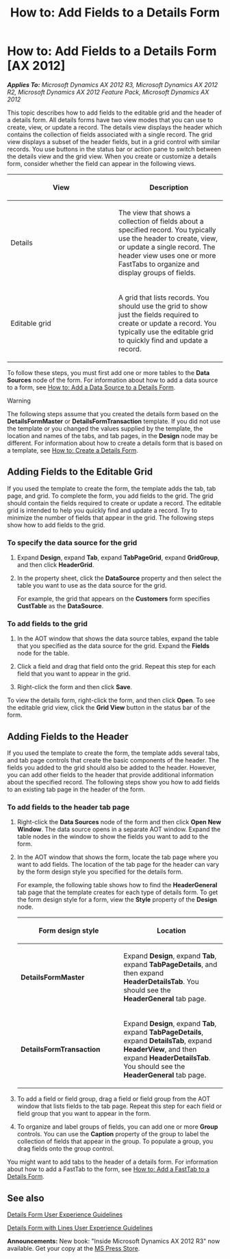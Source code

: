 ﻿---
title: 'How to: Add Fields to a Details Form'
TOCTitle: 'How to: Add Fields to a Details Form'
ms:assetid: fc738a39-a7c7-48f4-a18c-a92824b78fb5
ms:mtpsurl: https://msdn.microsoft.com/en-us/library/Hh528514(v=AX.60)
ms:contentKeyID: 37835261
ms.date: 05/18/2015
mtps_version: v=AX.60
---

# How to: Add Fields to a Details Form [AX 2012]


_**Applies To:** Microsoft Dynamics AX 2012 R3, Microsoft Dynamics AX 2012 R2, Microsoft Dynamics AX 2012 Feature Pack, Microsoft Dynamics AX 2012_

This topic describes how to add fields to the editable grid and the header of a details form. All details forms have two view modes that you can use to create, view, or update a record. The details view displays the header which contains the collection of fields associated with a single record. The grid view displays a subset of the header fields, but in a grid control with similar records. You use buttons in the status bar or action pane to switch between the details view and the grid view. When you create or customize a details form, consider whether the field can appear in the following views.

<table>
<colgroup>
<col style="width: 50%" />
<col style="width: 50%" />
</colgroup>
<thead>
<tr class="header">
<th><p>View</p></th>
<th><p>Description</p></th>
</tr>
</thead>
<tbody>
<tr class="odd">
<td><p>Details</p></td>
<td><p>The view that shows a collection of fields about a specified record. You typically use the header to create, view, or update a single record. The header view uses one or more FastTabs to organize and display groups of fields.</p></td>
</tr>
<tr class="even">
<td><p>Editable grid</p></td>
<td><p>A grid that lists records. You should use the grid to show just the fields required to create or update a record. You typically use the editable grid to quickly find and update a record.</p></td>
</tr>
</tbody>
</table>


To follow these steps, you must first add one or more tables to the **Data Sources** node of the form. For information about how to add a data source to a form, see [How to: Add a Data Source to a Details Form](how-to-add-a-data-source-to-a-details-form.md).


> [!WARNING]
> <P>The following steps assume that you created the details form based on the <STRONG>DetailsFormMaster</STRONG> or <STRONG>DetailsFormTransaction</STRONG> template. If you did not use the template or you changed the values supplied by the template, the location and names of the tabs, and tab pages, in the <STRONG>Design</STRONG> node may be different. For information about how to create a details form that is based on a template, see <A href="how-to-create-a-details-form.md">How to: Create a Details Form</A>.</P>



## Adding Fields to the Editable Grid

If you used the template to create the form, the template adds the tab, tab page, and grid. To complete the form, you add fields to the grid. The grid should contain the fields required to create or update a record. The editable grid is intended to help you quickly find and update a record. Try to minimize the number of fields that appear in the grid. The following steps show how to add fields to the grid.

### To specify the data source for the grid

1.  Expand **Design**, expand **Tab**, expand **TabPageGrid**, expand **GridGroup**, and then click **HeaderGrid**.

2.  In the property sheet, click the **DataSource** property and then select the table you want to use as the data source for the grid.
    
    For example, the grid that appears on the **Customers** form specifies **CustTable** as the **DataSource**.

### To add fields to the grid

1.  In the AOT window that shows the data source tables, expand the table that you specified as the data source for the grid. Expand the **Fields** node for the table.

2.  Click a field and drag that field onto the grid. Repeat this step for each field that you want to appear in the grid.

3.  Right-click the form and then click **Save**.

To view the details form, right-click the form, and then click **Open**. To see the editable grid view, click the **Grid View** button in the status bar of the form.

## Adding Fields to the Header

If you used the template to create the form, the template adds several tabs, and tab page controls that create the basic components of the header. The fields you added to the grid should also be added to the header. However, you can add other fields to the header that provide additional information about the specified record. The following steps show you how to add fields to an existing tab page in the header of the form.

### To add fields to the header tab page

1.  Right-click the **Data Sources** node of the form and then click **Open New Window**. The data source opens in a separate AOT window. Expand the table nodes in the window to show the fields you want to add to the form.

2.  In the AOT window that shows the form, locate the tab page where you want to add fields. The location of the tab page for the header can vary by the form design style you specified for the details form.
    
    For example, the following table shows how to find the **HeaderGeneral** tab page that the template creates for each type of details form. To get the form design style for a form, view the **Style** property of the **Design** node.
    
    <table>
    <colgroup>
    <col style="width: 50%" />
    <col style="width: 50%" />
    </colgroup>
    <thead>
    <tr class="header">
    <th><p>Form design style</p></th>
    <th><p>Location</p></th>
    </tr>
    </thead>
    <tbody>
    <tr class="odd">
    <td><p><strong>DetailsFormMaster</strong></p></td>
    <td><p>Expand <strong>Design</strong>, expand <strong>Tab</strong>, expand <strong>TabPageDetails</strong>, and then expand <strong>HeaderDetailsTab</strong>. You should see the <strong>HeaderGeneral</strong> tab page.</p></td>
    </tr>
    <tr class="even">
    <td><p><strong>DetailsFormTransaction</strong></p></td>
    <td><p>Expand <strong>Design</strong>, expand <strong>Tab</strong>, expand <strong>TabPageDetails</strong>, expand <strong>DetailsTab</strong>, expand <strong>HeaderView</strong>, and then expand <strong>HeaderDetailsTab</strong>. You should see the <strong>HeaderGeneral</strong> tab page.</p></td>
    </tr>
    </tbody>
    </table>


3.  To add a field or field group, drag a field or field group from the AOT window that lists fields to the tab page. Repeat this step for each field or field group that you want to appear in the form.

4.  To organize and label groups of fields, you can add one or more **Group** controls. You can use the **Caption** property of the group to label the collection of fields that appear in the group. To populate a group, you drag fields onto the group control.

You might want to add tabs to the header of a details form. For information about how to add a FastTab to the form, see [How to: Add a FastTab to a Details Form](how-to-add-a-fasttab-to-a-details-form.md).

## See also

[Details Form User Experience Guidelines](details-form-user-experience-guidelines.md)

[Details Form with Lines User Experience Guidelines](details-form-with-lines-user-experience-guidelines.md)

  
**Announcements:** New book: "Inside Microsoft Dynamics AX 2012 R3" now available. Get your copy at the [MS Press Store](https://www.microsoftpressstore.com/store/inside-microsoft-dynamics-ax-2012-r3-9780735685109).

